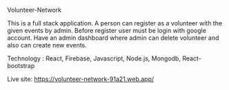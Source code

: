 

Volunteer-Network

This is a full stack application. A person can register  as a volunteer with the given events by admin. Before register user must be login with google account. Have an admin dashboard where admin can delete volunteer and also can create new events.


Technology : React, Firebase, Javascript, Node.js, Mongodb, React-bootstrap

Live site: https://volunteer-network-91a21.web.app/

